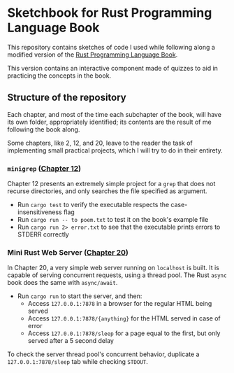 # Sketchbook for Rust Programming Language Book

This repository contains sketches of code I used while following along a
modified version of the [Rust Programming Language Book](https://rust-book.cs.brown.edu/experiment-intro.html).

This version contains an interactive component made of quizzes to aid in practicing the concepts in the book.

## Structure of the repository

Each chapter, and most of the time each subchapter of the book, will have its own folder,
appropriately identified; its contents are the result of me following the book along.

Some chapters, like 2, 12, and 20, leave to the reader the task of implementing small
practical projects, which I will try to do in their entirety.

### `minigrep` ([Chapter 12](https://rust-book.cs.brown.edu/ch12-00-an-io-project.html))

Chapter 12 presents an extremely simple project for a `grep` that does not recurse directories,
and only searches the file specified as argument.

* Run `cargo test` to verify the executable respects the case-insensitiveness flag
* Run `cargo run -- to poem.txt` to test it on the book's example file
* Run `cargo run 2> error.txt` to see that the executable prints errors to STDERR correctly

### Mini Rust Web Server ([Chapter 20](https://rust-book.cs.brown.edu/ch20-00-final-project-a-web-server.html))

In Chapter 20, a very simple web server running on `localhost` is built. It is capable of serving
concurrent requests, using a thread pool. The Rust `async` book does the same with `async/await`.

* Run `cargo run` to start the server, and then:
    - Access `127.0.0.1:7878` in a browser for the regular HTML being served
    - Access `127.0.0.1:7878/{anything}` for the HTML served in case of error
    - Access `127.0.0.1:7878/sleep` for a page equal to the first, but only served after a 5 second delay

To check the server thread pool's concurrent behavior, duplicate a `127.0.0.1:7878/sleep` tab while checking
`STDOUT`.